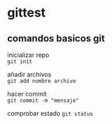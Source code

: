 # gittest

## comandos basicos git

inicializar repo  
```git init```

añadir archivos   
```git add nombre archivo``` 

hacer commit    
```git commit -m "mensaje"``` 

comprobar estado
```git status```
